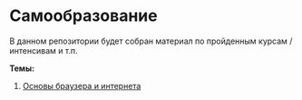# Самообразование

В данном репозитории будет собран материал по пройденным курсам / интенсивам и т.п.

**Темы:**
1. [Основы браузера и интернета](https://github.com/Krofer/education/networks)
